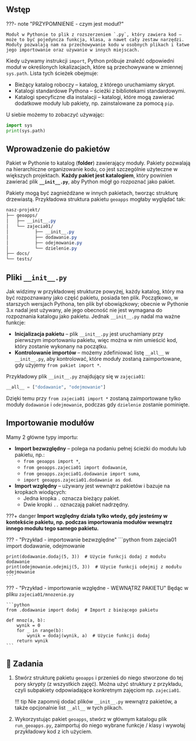 ## Wstęp

???- note "PRZYPOMNIENIE - czym jest moduł?"

    Moduł w Pythonie to plik z rozszerzeniem `.py`, który zawiera kod – może to być pojedyncza funkcja, klasa, a nawet cały zestaw narzędzi. Moduły pozwalają nam na przechowywanie kodu w osobnych plikach i łatwe jego importowanie oraz używanie w innych miejscach.

Kiedy używamy instrukcji `import`, Python próbuje znaleźć odpowiedni moduł w określonych lokalizacjach, które są przechowywane w zmiennej `sys.path`. Lista tych ścieżek obejmuje:

- Bieżący katalog roboczy – katalog, z którego uruchamiamy skrypt.
- Katalogi standardowe Pythona – ścieżki z bibliotekami standardowymi.
- Katalogi specyficzne dla instalacji – katalogi, które mogą zawierać dodatkowe moduły lub pakiety, np. zainstalowane za pomocą `pip`.

U siebie możemy to zobaczyć używając:

```python
import sys
print(sys.path)
```

## Wprowadzenie do pakietów

Pakiet w Pythonie to katalog (**folder**) zawierający moduły. Pakiety pozwalają na hierarchiczne organizowanie kodu, co jest szczególnie użyteczne w większych projektach. **Każdy pakiet jest katalogiem**, który powinien zawierać plik **`__init__.py`**, aby Python mógł go rozpoznać jako pakiet.

Pakiety mogą być zagnieżdżane w innych pakietach, tworząc strukturę drzewiastą. Przykładowa struktura pakietu `geoapps` mogłaby wyglądać tak:

```css
nasz-projekt/
├── geoapps/
│   ├── __init__.py
│   └── zajecia01/
│          ├── __init__.py
│          ├── dodawanie.py
│          ├── odejmowanie.py
│          └── dzielenie.py
├── docs/
└── tests/
```

## Pliki `__init__.py`

Jak widzimy w przykładowej strukturze powyżej, każdy katalog, który ma być rozpoznawany jako część pakietu, posiada ten plik. Początkowo, w starszych wersjach Pythona, ten plik był obowiązkowy; obecnie w Pythonie 3.x nadal jest używany, ale jego obecność nie jest wymagana do rozpoznania katalogu jako pakietu. Jednak `__init__.py` nadal ma ważne funkcje:

- **Inicjalizacja pakietu** – plik `__init__.py` jest uruchamiany przy pierwszym importowaniu pakietu, więc można w nim umieścić kod, który zostanie wykonany na początku.
- **Kontrolowanie importów** – możemy zdefiniować listę `__all__` w `__init__.py`, aby kontrolować, które moduły zostaną zaimportowane, gdy użyjemy `from pakiet import *`.

Przykładowy plik `__init__.py` znajdujący się w `zajęcia01`:

```python
__all__ = ["dodawanie", "odejmowanie"]
```

Dzięki temu przy `from zajecia01 import *` zostaną zaimportowane tylko moduły `dodawanie` i `odejmowanie`, podczas gdy `dzielenie` zostanie pominięte.

## Importowanie modułów

Mamy 2 główne typy importu:

- **Import bezwzględny** – polega na podaniu pełnej ścieżki do modułu lub pakietu, np.:
    - `from geoapps import *`,
    - `from geoapps.zajecia01 import dodawanie`,
    - `from geoapps.zajecia01.dodawanie import suma`,
    - `import geoapps.zajecia01.dodawanie as dod`.
- **Import względny** – używany jest wewnątrz pakietów i bazuje na kropkach wiodących:
    - Jedna kropka `.` oznacza bieżący pakiet.
    - Dwie kropki `..` oznaczają pakiet nadrzędny.

???+ danger
    **Import względny działa tylko wtedy, gdy jesteśmy w kontekście pakietu, np. podczas importowania modułów wewnątrz innego modułu tego samego pakietu.**

??? - "Przykład - importowanie bezwzględne"
    ```python
    from zajecia01 import dodawanie, odejmowanie

    print(dodawanie.dodaj(5, 3))  # Użycie funkcji dodaj z modułu dodawanie
    print(odejmowanie.odejmij(5, 3))  # Użycie funkcji odejmij z modułu odejmowanie
    ```

??? - "Przykład - importowanie względne - WEWNĄTRZ PAKIETU"
    Będąc w pliku `zajecia01/mnozenie.py`

    ```python
    from .dodawanie import dodaj  # Import z bieżącego pakietu

    def mnoz(a, b):
        wynik = 0
        for _ in range(b):
            wynik = dodaj(wynik, a)  # Użycie funkcji dodaj
        return wynik
    ```

## 📝 Zadania

1. Stwórz strukturę pakietu `geoapps` i przenieś do niego stworzone do tej pory skrypty (z wszystkich zajęć). Można użyć struktury z przykładu, czyli subpakiety odpowiadające konkretnym zajęciom np. `zajecia01`.

    !!! tip
        Nie zapomnij dodać plików `__init__.py` wewnątrz pakietów, a także opcjonalnie list `__all__` w tych plikach.

1. Wykorzystując pakiet `geoapps`, stwórz w głównym katalogu plik `run_geoapps.py`, zaimportuj do niego wybrane funkcje / klasy i wywołaj przykładowy kod z ich użyciem.
